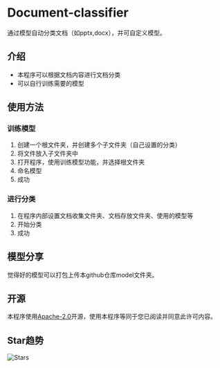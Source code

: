 # Document-classifier
通过模型自动分类文档（如pptx,docx），并可自定义模型。
## 介绍
- 本程序可以根据文档内容进行文档分类
- 可以自行训练需要的模型
## 使用方法
### 训练模型
1. 创建一个根文件夹，并创建多个子文件夹（自己设置的分类）
2. 将文件放入子文件夹中
3. 打开程序，使用训练模型功能，并选择根文件夹
4. 命名模型
5. 成功
### 进行分类
1. 在程序内部设置文档收集文件夹、文档存放文件夹、使用的模型等
2. 开始分类
3. 成功
## 模型分享
觉得好的模型可以打包上传本github仓库model文件夹。
## 开源
本程序使用[Apache-2.0](https://github.com/ying-ck/Document-classifier?tab=Apache-2.0-1-ov-file)开源，使用本程序等同于您已阅读并同意此许可内容。
## Star趋势
![Stars](https://api.star-history.com/svg?repos=ying-ck/Document-classifier&type=Date)
